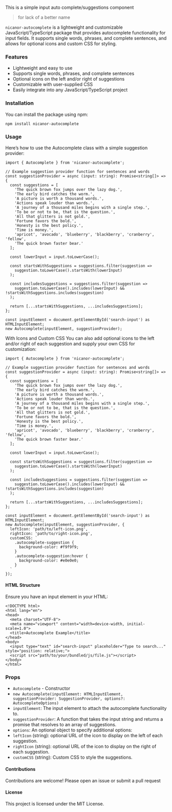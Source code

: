 This is a simple input auto complete/suggestions component

> for lack of a better name

`nicanor-autocomplete` is a lightweight and customizable JavaScript/TypeScript package that provides autocomplete functionality for input fields. It supports single words, phrases, and complete sentences, and allows for optional icons and custom CSS for styling.

### Features
- Lightweight and easy to use
- Supports single words, phrases, and complete sentences
- Optional icons on the left and/or right of suggestions
- Customizable with user-supplied CSS
- Easily integrate into any JavaScript/TypeScript project

### Installation
You can install the package using npm:
```
npm install nicanor-autocomplete
```

### Usage
Here’s how to use the Autocomplete class with a simple suggestion provider:

```
import { Autocomplete } from 'nicanor-autocomplete';

// Example suggestion provider function for sentences and words
const suggestionProvider = async (input: string): Promise<string[]> => {
  const suggestions = [
    'The quick brown fox jumps over the lazy dog.',
    'The early bird catches the worm.',
    'A picture is worth a thousand words.',
    'Actions speak louder than words.',
    'A journey of a thousand miles begins with a single step.',
    'To be or not to be, that is the question.',
    'All that glitters is not gold.',
    'Fortune favors the bold.',
    'Honesty is the best policy.',
    'Time is money.',
    'apricot', 'avocado', 'blueberry', 'blackberry', 'cranberry', 'fellow',
    'The quick brown faster bear.'
  ];

  const lowerInput = input.toLowerCase();

  const startsWithSuggestions = suggestions.filter(suggestion =>
    suggestion.toLowerCase().startsWith(lowerInput)
  );

  const includesSuggestions = suggestions.filter(suggestion =>
    suggestion.toLowerCase().includes(lowerInput) && !startsWithSuggestions.includes(suggestion)
  );

  return [...startsWithSuggestions, ...includesSuggestions];
};

const inputElement = document.getElementById('search-input') as HTMLInputElement;
new Autocomplete(inputElement, suggestionProvider);
```

With Icons and Custom CSS
You can also add optional icons to the left and/or right of each suggestion and supply your own CSS for customization:

```
import { Autocomplete } from 'nicanor-autocomplete';

// Example suggestion provider function for sentences and words
const suggestionProvider = async (input: string): Promise<string[]> => {
  const suggestions = [
    'The quick brown fox jumps over the lazy dog.',
    'The early bird catches the worm.',
    'A picture is worth a thousand words.',
    'Actions speak louder than words.',
    'A journey of a thousand miles begins with a single step.',
    'To be or not to be, that is the question.',
    'All that glitters is not gold.',
    'Fortune favors the bold.',
    'Honesty is the best policy.',
    'Time is money.',
    'apricot', 'avocado', 'blueberry', 'blackberry', 'cranberry', 'fellow',
    'The quick brown faster bear.'
  ];

  const lowerInput = input.toLowerCase();

  const startsWithSuggestions = suggestions.filter(suggestion =>
    suggestion.toLowerCase().startsWith(lowerInput)
  );

  const includesSuggestions = suggestions.filter(suggestion =>
    suggestion.toLowerCase().includes(lowerInput) && !startsWithSuggestions.includes(suggestion)
  );

  return [...startsWithSuggestions, ...includesSuggestions];
};

const inputElement = document.getElementById('search-input') as HTMLInputElement;
new Autocomplete(inputElement, suggestionProvider, {
  leftIcon: 'path/to/left-icon.png',
  rightIcon: 'path/to/right-icon.png',
  customCSS: `
    .autocomplete-suggestion {
      background-color: #f9f9f9;
    }
    .autocomplete-suggestion:hover {
      background-color: #e0e0e0;
    }
  `
});
```

#### HTML Structure
Ensure you have an input element in your HTML:

```
<!DOCTYPE html>
<html lang="en">
<head>
  <meta charset="UTF-8">
  <meta name="viewport" content="width=device-width, initial-scale=1.0">
  <title>Autocomplete Example</title>
</head>
<body>
  <input type="text" id="search-input" placeholder="Type to search..." style="position: relative;">
  <script src="path/to/your/bundled/js/file.js"></script>
</body>
</html>
```

### Props
- `Autocomplete` - Constructor
- `new Autocomplete(inputElement: HTMLInputElement, suggestionProvider: SuggestionProvider, options?: AutocompleteOptions)`
- `inputElement`: The input element to attach the autocomplete functionality to.
- `suggestionProvider`: A function that takes the input string and returns a promise that resolves to an array of suggestions.
- `options`: An optional object to specify additional options:
- `leftIcon` (string): optional URL of the icon to display on the left of each suggestion.
- `rightIcon` (string): optional URL of the icon to display on the right of each suggestion.
- `customCSS` (string): Custom CSS to style the suggestions.

#### Contributions
Contributions are welcome! Please open an issue or submit a pull request

#### License
This project is licensed under the MIT License.
